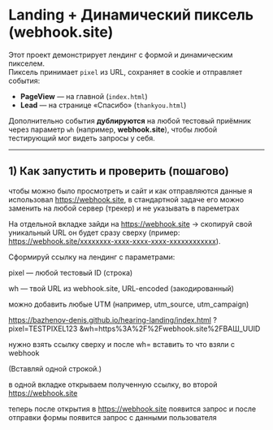 # Landing + Динамический пиксель (webhook.site)

Этот проект демонстрирует лендинг с формой и динамическим пикселем.  
Пиксель принимает `pixel` из URL, сохраняет в cookie и отправляет события:

- **PageView** — на главной (`index.html`)
- **Lead** — на странице «Спасибо» (`thankyou.html`)

Дополнительно события **дублируются** на любой тестовый приёмник через параметр `wh` (например, **webhook.site**), чтобы любой тестирующий мог видеть запросы у себя.

---

## 1) Как запустить и проверить (пошагово)

чтобы можно было просмотреть и сайт и как отправляются данные я использовал https://webhook.site, в стандартной задаче его можно заменить на любой сервер (трекер) и не указывать в пареметрах

На отдельной вкладке зайди на https://webhook.site → скопируй свой уникальный URL он будет сразу сверху (пример: https://webhook.site/xxxxxxxx-xxxx-xxxx-xxxx-xxxxxxxxxxxx).

Сформируй ссылку на лендинг с параметрами:

pixel — любой тестовый ID (строка)

wh — твой URL из webhook.site, URL-encoded (закодированный)

можно добавить любые UTM (например, utm_source, utm_campaign)

https://bazhenov-denis.github.io/hearing-landing/index.html
  ?pixel=TESTPIXEL123
  &wh=https%3A%2F%2Fwebhook.site%2FВАШ_UUID

нужно взять ссылку сверху и после wh= вставить то что взяли с webhook 

(Вставляй одной строкой.)

в одной вкладке открываем полученную ссылку, во второй https://webhook.site 

теперь после открытия в https://webhook.site появится запрос и после отправки формы появится запрос с данными пользователя


